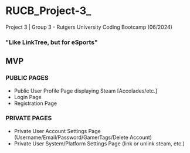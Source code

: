 # RUCB_Project-3_
Project 3 | Group 3 - Rutgers University Coding Bootcamp (06/2024)
### "Like LinkTree, but for eSports"

## MVP
### PUBLIC PAGES
- Public User Profile Page displaying Steam [Accolades/etc.]
- Login Page
- Registration Page
### PRIVATE PAGES
- Private User Account Settings Page (Username/Email/Password/GamerTags/Delete Account)
- Private User System/Platform Settings Page (link or unlink steam, etc.)

